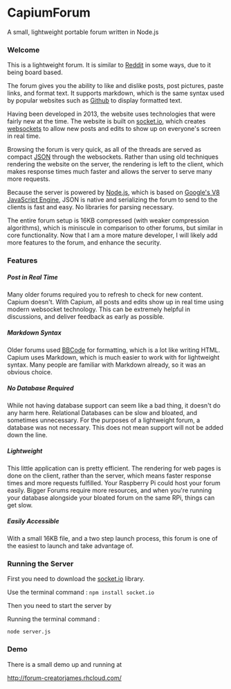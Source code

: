 # CapiumForum
A small, lightweight portable forum written in Node.js


### Welcome
This is a lightweight forum. It is similar to [Reddit](https://www.reddit.com) in some ways, due to it being board based. 

The forum gives you the ability to like and dislike posts, post pictures, paste links, and format text. It supports markdown, which is the same syntax used by popular websites such as [Github](https://www.github.com) to display formatted text.

Having been developed in 2013, the website uses technologies that were fairly new at  the time. The website is built on [socket.io](http://socket.io/), which creates [websockets](https://en.wikipedia.org/wiki/WebSocket) to allow new posts and edits to show up on everyone's screen in real time. 

Browsing the forum is very quick, as all of the threads are served as compact [JSON]() through the websockets. Rather than using old techniques rendering the website on the server, the rendering is left to the client, which makes response times much faster and allows the server to serve many more requests.

Because the server is powered by [Node.js](https://nodejs.org/), which is based on [Google's V8 JavaScript Engine](https://developers.google.com/v8/?hl=en), JSON is native and serializing the forum to send to the clients is fast and easy. No libraries for parsing necessary.

The entire forum setup is 16KB compressed (with weaker compression algorithms), which is miniscule in comparison to other forums, but similar in core functionality. Now that I am a more mature developer, I will likely add more features to the forum, and enhance the security.


### Features


##### Post in Real Time
Many older forums required you to refresh to check for new content. Capium doesn't. With Capium, all posts and edits show up in real time using modern websocket technology. This can be extremely helpful in discussions, and deliver feedback as early as possible.

##### Markdown Syntax
Older forums used [BBCode](https://en.wikipedia.org/wiki/BBCode) for formatting, which is a lot like writing HTML. Capium uses Markdown, which is much easier to work with for lightweight syntax. Many people are familiar with Markdown already, so it was an obvious choice. 

##### No Database Required
While not having database support can seem like a bad thing, it doesn't do any harm here. Relational Databases can be slow and bloated, and sometimes unnecessary. For the purposes of a lightweight forum, a database was not necessary. This does not mean support will not be added down the line. 

##### Lightweight
This little application can is pretty efficient. The rendering for web pages is done on the client, rather than the server, which means faster response times and more requests fulfilled. Your Raspberry Pi could host your forum easily. Bigger Forums require more resources, and when you're running your database alongside your bloated forum on the same RPi, things can get slow.

##### Easily Accessible
With a small 16KB file, and a two step launch process, this forum is one of the easiest to launch and take advantage of.

### Running the Server

First you need to download the [socket.io](https://www.npmjs.com/package/socket.io) library.

Use the terminal command : 
```npm install socket.io```

Then you need to start the server by 

Running the terminal command :

```node server.js ```


### Demo
There is a small demo up and running at 

http://forum-creatorjames.rhcloud.com/
